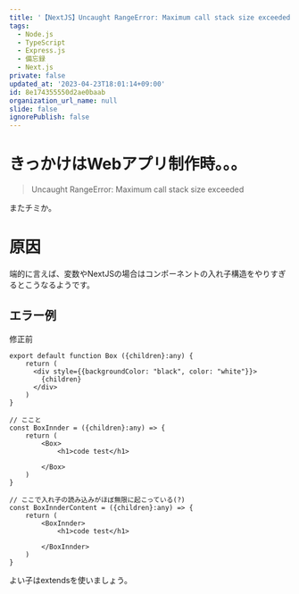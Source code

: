 ```yaml
---
title: '【NextJS】Uncaught RangeError: Maximum call stack size exceededの対処法'
tags:
  - Node.js
  - TypeScript
  - Express.js
  - 備忘録
  - Next.js
private: false
updated_at: '2023-04-23T18:01:14+09:00'
id: 8e174355550d2ae0baab
organization_url_name: null
slide: false
ignorePublish: false
---
```

# きっかけはWebアプリ制作時。。。

> Uncaught RangeError: Maximum call stack size exceeded

またチミか。

# 原因

端的に言えば、変数やNextJSの場合はコンポーネントの入れ子構造をやりすぎるとこうなるようです。

## エラー例

修正前

```tsx
export default function Box ({children}:any) {
    return (
      <div style={{backgroundColor: "black", color: "white"}}>
        {children}
      </div>
    )
}

// ここと
const BoxInnder = ({children}:any) => {
    return (
        <Box>
            <h1>code test</h1>
            
        </Box>
    )
}

// ここで入れ子の読み込みがほぼ無限に起こっている(?)
const BoxInnderContent = ({children}:any) => {
    return (
        <BoxInnder>
            <h1>code test</h1>
            
        </BoxInnder>
    )
}
```

よい子はextendsを使いましょう。
